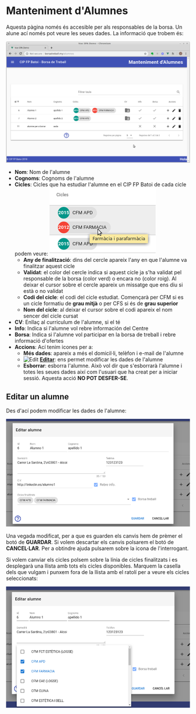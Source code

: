 # Manteniment d'Alumnes
Aquesta pàgina només és accesible per als responsables de la borsa. Un alune ací només pot veure les seues dades. La informació que trobem és:

![Alumnes](../img/alumnos.png)

- **Nom**: Nom de l'alumne
- **Cognoms**: Cognoms de l'alumne
- **Cicles**: Cicles que ha estudiar l'alumne en el CIP FP Batoi de cada cicle podem veure:
![cicle](../img/ciclo.png)
    - **Any de finalització**: dins del cercle apareix l'any en que l'alumne va finalitzar aquest cicle
    - **Validat**: el color del cercle indica si aquest cicle ja s'ha validat pel responsable de la borsa (color verd) o encara no (color roig). Al deixar el cursor sobre el cercle apareix un missatge que ens diu si està o no validat
    - **Codi del cicle**: el codi del cicle estudiat. Començarà per CFM si es un cicle formatiu de **grau mitjà** o per CFS si és de **grau superior**
    - **Nom del cicle**: al deixar el cursor sobre el codi apareix el nom sencer del cicle cursat
- **CV**: Enllaç al curriculum de l'alumne, si el té
- **Info**: Indica si l'alumne vol rebre información del Centre
- **Borsa**: Indica si l'alumne vol participar en la borsa de treball i rebre informació d'ofertes
- **Accions**: Ací tenim icones per a:
    - **Més dades**: apareix a més el domicil·li, telèfon i e-mail de l'alumne
    - ![Edit](https://github.com/google/material-design-icons/image/1x_web/ic_edit_black_18dp.png) **[Editar](#editar-un-alumne)**: ens permet modificar les dades de l'alumne
    - **Esborrar**: esborra l'alumne. Això vol dir que s'esborrarà l'alumne i totes les seues dades així com l'usuari que ha creat per a iniciar sessió. Aquesta acció **NO POT DESFER-SE**.

## Editar un alumne
Des d'ací podem modificar les dades de l'alumne:

![Editar alumne](../img/alumnos-edit.png)

Una vegada modificat, per a que es guarden els canvis hem de prèmer el botó de **GUARDAR**. Si volem descartar els canvis polsarem el botó de **CANCEL·LAR**. Per a obtindre ajuda pulsarem sobre la icona de l'interrogant.

Si volem canviar els cicles polsem sobre la línia de cicles finalitzats i es desplegarà una llista amb tots els cicles disponibles. Marquem la casella dels que vulgam i punxem fora de la llista amb el ratolí per a veure els cicles seleccionats:

![Editar cicles](../img/alumnos-edit-ciclos.png)




